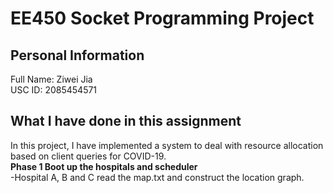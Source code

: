 # **EE450 Socket Programming Project** <br>
## **Personal Information** <br>
Full Name: Ziwei Jia<br>
USC ID: 2085454571<br>

## **What I have done in this assignment** <br>
In this project, I have implemented a system to deal with resource allocation based on client queries for COVID-19. <br>
**Phase 1 Boot up the hospitals and scheduler** <br>
-Hospital A, B and C read the map.txt and construct the location graph. <br>

